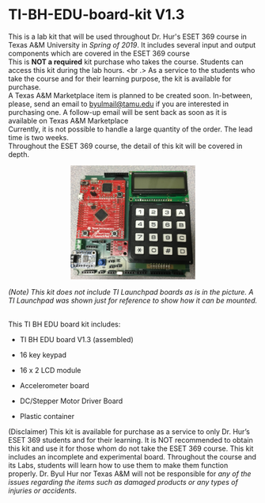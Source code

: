 # TI-BH-EDU-board-kit V1.3

This is a lab kit that will be used throughout Dr. Hur's ESET 369 course in Texas A&M University in *Spring of 2019*. It includes several input and output components which are covered in the ESET 369 course <br />
This is __NOT a required__ kit purchase who takes the course. Students can access this kit during the lab hours. <br .>
As a service to the students who take the course and for their learning purpose, the kit is available for purchase. <br />
A Texas A&M Marketplace item is planned to be created soon. In-between, please, send an email to byulmail@tamu.edu if you are interested in purchasing one. A follow-up email will be sent back as soon as it is available on Texas A&M Marketplace<br />
Currently, it is not possible to handle a large quantity of the order. The lead time is two weeks. <br />
Throughout the ESET 369 course, the detail of this kit will be covered in depth. <br />

<center><img src="./pic.jpg" width =50%></center>

*(Note) This kit does not include TI Launchpad boards as is in the picture. A TI Launchpad was shown just for reference to show how it can be mounted.*
 <br />
<br />

This TI BH EDU board kit includes:

- TI BH EDU board V1.3 (assembled)<br />

- 16 key keypad<br />

- 16 x 2 LCD module<br />

- Accelerometer board<br />

- DC/Stepper Motor Driver Board <br />

- Plastic container<br />


(Disclaimer) This kit is available for purchase as a service to only Dr. Hur’s ESET 369 students and for their learning. It is NOT recommended to obtain this kit and use it for those whom do not take the ESET 369 course. This kit includes an incomplete and experimental board.  Throughout the course and its Labs, students will learn how to use them to make them function properly. Dr. Byul Hur nor Texas A&M will not be responsible for *any of the issues regarding the items such as damaged products or any types of injuries or accidents*.
